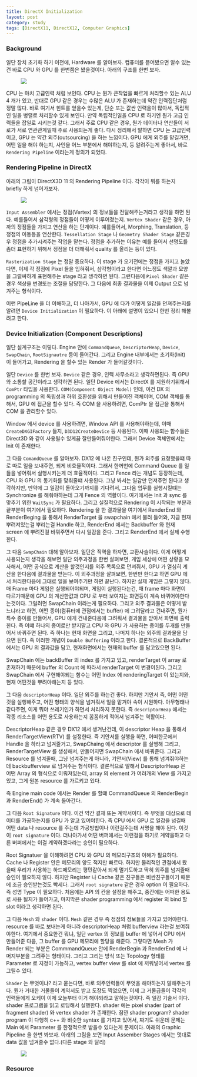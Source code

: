```yaml
---
title: DirectX Initialization
layout: post
category: study
tags: [DirectX11, DirectX12, Computer Graphics]
---
```


### Background

일단 장치 초기화 하기 이전에, Hardware 를 알아보자. 컴퓨터를 뜯어봤으면 알수 있는건 바로 CPU 와 GPU 를 한번쯤은 봤을것이다. 아래의 구조를 한번 보자.

<figure>
  <img src = "../../../assets/img/study/cpu_gpu.png">
</figure>

CPU 는 마치 고급인력 처럼 보인다. CPU 는 뭔가 큰작업을 빠르게 처리할수 있는 ALU 4 개가 있고, 반대로 GPU 같은 경우는 수많은 ALU 가 존재하는데 약간 인력집단처럼 정말 많다. 바로 여기서 힌트를 얻을수 있는게, 단순 또는 값싼 인력을이 많아서, 독립적인 일을 병렬로 처리할수 있게 보인다. 만약 독립적인일을 CPU 로 하기엔 뭔가 고급 인력들을 잡일로 시키는것 같다. 그래서 주로 CPU 같은 경우, 뭔가 데이터나 연산들이 서로가 서로 연관관계일때 주로 사용되는게 좋다. 다시 정리해서 말하면 CPU 는 고급인력이고, GPU 는 약간 외주(outsourcing) 을 하는 느낌이다. GPU 에게 외주를 맡길거면, 어떤 일을 해야 하는지, 사인을 어느 부분에서 해야하는지, 등 알려주는게 좋아서, 바로 `Rendering Pipeline` 이라는게 정의가 되었다.

### Rendering Pipeline in DirectX

아래의 그림이 DirectX3D 11 의 Rendering Pipeline 이다. 각각이 뭐를 하는지 briefly 하게 넘어가보자.

<figure>
  <img src = "../../../assets/img/study/directx11_rendering_pipeline.png">
</figure>

``Input Assembler`` 에서는 정점(Vertex) 의 정보들을 전달해주는거라고 생각을 하면 된다. 예를들어서 삼각형의 정점들이 어떻게 이루어졌는지. ``Vertex Shader`` 같은 경우, 아까의 정점들을 가지고 연산을 하는 단계이다. 예를들어서, Morphing, Translation, 등 정점의 이동등을 연산한다. ``Tessellation Stage`` 나 ``Geometry Shader Stage`` 같은경우 정점을 추가시켜주는 작업을 맡는다. 정점을 추가하는 이유는 예를 들어서 선명도를 좀더 표현하기 위해서 정점을 더 더해줘서 quality 를 올리는 등이 있다.

``Rasterization Stage`` 는 정말 중요하다. 이 stage 가 오기전에는 정점을 가지고 놀았다면, 이제 각 정점에 Pixel 들을 입혀줘서, 삼각형이라고 한다면 어느정도 색깔과 모양을 그럴싸하게 표현해주는 stage 라고 생각하면 된다. 그런다음에 ``Pixel Shader`` 같은 경우 색상을 변경또는 조절을 담당한다. 그 다음에 최종 결과물을 이제 Output 으로 넘겨주는 형식이다.

이런 PipeLine 을 더 이해하고, 더 나아가서, GPU 에 다가 어떻게 일감을 던져주는지를 알려면 `Device Initialization` 이 필요하다. 이 아래에 설명이 있으니 한번 정리 해볼려고 한다.

### Device Initialization (Component Descriptions)

일단 설계구조는 이렇다. Engine 안에 `CommandQueue`, `DescriptorHeap`, `Device`, `SwapChain`, `RootSignautre` 등이 들어간다. 그리고 Engine 내부에서는 초기화(Init) 이 들어가고, Rendering 을 할수 있는 Render 가 들어갈것이다.

일단 `Device` 를 한번 보자.
`Device` 같은 경우, 인력 사무소라고 생각하면된다. 즉 GPU 와 소통할 공간이라고 생각하면 된다. 일단 Device 에서는 DirectX 를 지원하기위해서 `ComPtr` 타입을 사용한다. `COM(Component Object Model)` 인데, 이건 DX 의 programming 의 독립성과 하위 호환성을 위해서 만들어진 객체이며, COM 객체를 통해서, GPU 에 접근을 할수 있다. 즉 COM 을 사용하려면, ComPtr 을 접근을 통해서 COM 을 관리할수 있다.

Window 에서 device 를 사용하려면, Window API 를 사용해야하는데, 이때 `CreateDXGIFactory` 들지, `D3D12CreateDevice` 등 사용된다. 이때 사용되는 함수들은 Direct3D 와 같이 사용될수 있게끔 잘만들어줘야한다. 그래서 Device 객체안에서는 Init 이 존재한다.

그 다음 `ComandQueue` 를 알아보자.
DX12 에 나온 친구인데, 뭔가 외주를 요청했을떄 따로 따로 일을 보내주면, 되게 비효율적이다. 그래서 한꺼번에 Command Queue 를 일들을 넣어줘서 실행시키는게 더 효율적이다. 그리고 Fence 라는 개념도 등장하는데, CPU 와 GPU 의 동기화를 맞춰줄떄 사용된다. 그냥 봐서는 일감만 던져주면 된다고 생각하지만, 만약에 그 일감이 돌아오기까지를 기다려서, 그다음 업무를 실행시킬떄는 Synchronize 를 해줘야하는데 그게 Fence 의 역활이다. 여기에서는 Init 과 sync 를 맞추기 위한 `WaitSync` 가 필요하다. 그리고 실질적으로 Rendering 이 시작되는 부분과 끝부분이 여기에서 필요하다. Rendering 을 한 결과물을 여기에서 RenderEnd 와 RenderBeging 을 통해서 RenderTarget 을 swapchain 에서 불러 들어와, 지금 현재 뿌려져있는걸 뿌리는걸 Handle 하고, RenderEnd 에서는 Backbuffer 와 현재 screen 에 뿌려진걸 바꿔주면서 다시 일감을 준다. 그리고 RenderEnd 에서 실제 수행한다. 

그 다음 `SwapChain` 대해 알아보자.
일단은 직역을 하자면, 교환사슬이다. 이게 어떻게 사용되는지 생각을 해보면 일단 외주과정을 한번 살펴보면, 게임 세상에 어떤 상황을 묘사해서, 어떤 공식으로 계산을 할것인지를 외주 목록으로 던져줘서, GPU 가 열심히 계산을 한다음에 결과물을 받는다. 이 외주과정을 살펴보면, 한번만 한다고 하면 GPU 에서 처리한다음에 그대로 일을 보여주기만 하면 끝난다. 하지만 실제 게임은 그렇지 않다. 매 Frame 마다 게임은 실행되어야되며, 게임이 실행된다는건, 매 frame 마다 화면이 다르기때문에 GPU 의 계산한값과 CPU 로 부터 보여지는 화면등이 계속 바뀌어야한다는것이다. 그럴려면 SwapChain 이라는게 필요하다. 그리고 외주 결과물은 어떻게 받느냐라고 하면, 어떤 종이(컴퓨터에 관점에서는 buffer) 에 그려달라고 건내주면, 뭔가 특수 종이를 만들어서, GPU 에게 건내준다음에 그려줘서 결과물을 받아서 화면에 출력한다. 즉 이떄 하나의 종이로만 받지말고 CPU 와 GPU 가 사용하는 종이를 두개를 만들어서 바꿔주면 된다. 즉 하나는 현재 화면을 그리고, 나머지 하나는 외주의 결과물을 담으면 된다. 즉 이러한 개념이 `Double Buffering` 이라고 한다. 결론적으로 BackBuffer 에서는 GPU 의 결과값을 담고, 현재화면에서는 현재의 buffer 를 담고있으면 된다.

SwapChain 에는 backBuffer 의 index 를 가지고 있고, renderTarget 이 array 로 존재하기 때문에 buffer 의 Count 에 따라서 renderTarget 이 변경이된다. 그리고 SwapChain 에서 구현해야되는 함수는 어떤 Index 에 renderingTarget 이 있는지와, 현재 어떤것을 뿌려야해는지 등 있다.

그 다음 `descriptorHeap` 이다.
일단 외주를 하는건 좋다. 하지만 기안서 즉, 어떤 어떤것을 실행해주고, 어떤 형태의 양식을 넘겨줘서 일을 맡겨야 속이 시원하다. 아무형태나 같다주면, 이게 뭐야 쓰레기인가 하면서 처리하지 못한다. 즉 `descriptorHeap` 에서는 각종 리소스를 어떤 용도로 사용하는지 꼼꼼하게 적어서 넘겨주는 역활이다.

DescriptorHeap 같은 경우 DX12 에서 생겨난건데, 이 descriptor Heap 을 통해서 RenderTargetView(RTV) 를 설정한다. 즉 기안서를 실행을 하면, 어떠한곳에서 Handle 을 하라고 넘겨줄거고, SwapChaing 에서 descriptor 를 실행해 그리고, RenderTargetView 를 생성해서, 만들어지면 SwapChain 에서 바꿔준다. 그리고 Resource 를 넘겨줄때, 그냥 넘겨주는게 아니라, 기안서(View) 를 통해 넘겨줘야하는데 backbufferview 로 넘겨주는 형식이다. 결론적으로 말해서 DescriptorHeap 은 어떤 Array 의 형식으로 이뤄져있는데, array 의 element 가 여러개의 View 를 가지고 있고, 그게 원본 resource 를 가르키고 있다.

즉 Engine main code 에서는 Render 를 할떄 CommandQueue 의 RenderBegin 과 RenderEnd() 가 계속 돌아간다.

그 다음 `Root Signature` 이다.
이건 약간 결재 또는 계약서이다. 즉 무엇을 대상으로 데이터를 가공하는지를 GPU 가 알고 있어야한다. 즉 CPU 에서 GPU 로 일감을 넘길때 어떤 data 나 resource 를 주는데 가공방법이나 이런걸주는데 서명을 해야 된다. 이것이 `root signature` 이다. 더나아가서 어떤 버퍼에서는 이런걸을 하기로 계약을하고 다른 버퍼에서는 이걸 계약하겠다라는 승인이 필요하다.

Root Signatuer 을 이해하려면 CPU 와 GPU 의 메모리구조의 이해가 필요하다. Cache 나 Register 안은 메모리의 양도 적지만 빠르다. 하지만 물리적인 관점에서 봤을때 우리가 사용하는 하드메모리는 평민같아서 되게 멀기도하고 딱히 외주를 넘겨줄때 승인이 필요하지 않다. 하지만 Register 나 Cache 같은 친구들은 비싼친구들이기 때문에 조금 승인받는것도 빡세다. 그래서 `root signature` 같은 경우 option 이 필요하다. 즉 성명 Type 이 필요하다. 처음에는 API 의 칸을 설정을 해주고, 중간에는 어떠한 용도로 사용 될지가 들어가고, 마지막은 shader programming 에서 register 의 bind 할 slot 이라고 생각하면 된다.

그 다음 `Mesh` 와 `shader` 이다.
`Mesh` 같은 경우 즉 정점의 정보들을 가지고 있어야한다. resource 를 바로 보내는게 아니라 descriptorHeap 처럼 bufferview 라는걸 보여줘야한다. 여기에서 중요한건 뭐냐, 일단 vertex 의 정보를 buffer 에 넣어서 CPU 에서 만들어준 다음, 그 buffer 를 GPU 메모리에 할당을 해준다. 그렇다면 Mesh 가 Render 되는 부분은 CommmandQueue 안에 RenderBegin 과 RenderEnd 에 나머지부분을 그려주는 형태이다. 그리고 그리는 방식 또는 Topology 형태를 Parameter 로 지정이 가능하고, vertex buffer view 를 slot 에 끼워넣어서 vertex 를 그릴수 있다.

`Shader` 는 무엇이냐? 라고 묻는다면, 바로 외주인력들이 무엇을 해야하는지 말해주는거다. 뭔가 거대한 거물들이 계약서도 받고 도장도 찍었으면, 이제 그 거물급들이 각각의 인력들에게 오케이 이제 오늘부터 이거 해야되라고 말하는것이다. 즉 일감 기술서 이다. shader 프로그램을 읽고 로딩해서 실행한다. shader 에는 pixel shader (part of fragment shader) 와 vertex shader 가 존재한다.
잠깐 shader program? shader program 이 다행히 c++ 와 비슷한 syntax 를 가지고 있어서, 짜기도 쉬운데 문제는 Main 에서 Parameter 를 한정적으로 받을수 있다는게 문제이다. 
아래의 Graphic Pipeline 을 한번 봐보자. 아래의 그림을 보면 Input Assember Stages 에서는 멋대로 data 값을 넘겨줄수 없다.(다른 stage 와 달리)

<figure>
  <img src = "../../../assets/img/study/DIRECTX12_PIPELINE.PNG">
</figure>

### Resource
 